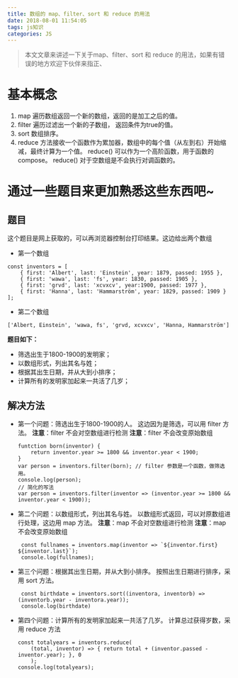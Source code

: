 ```yaml
---
title: 数组的 map、filter、sort 和 reduce 的用法
date: 2018-08-01 11:54:05
tags: js知识
categories: JS
---
```


> 本文文章来讲述一下关于map、filter、sort 和 reduce 的用法，如果有错误的地方欢迎下伙伴来指正、

<!-- more -->

# 基本概念

1. map 遍历数组返回一个新的数组，返回的是加工之后的值。
2. filter 遍历过滤出一个新的子数组， 返回条件为true的值。
3. sort 数组排序。
4. reduce 方法接收一个函数作为累加器，数组中的每个值（从左到右）开始缩减，最终计算为一个值。
    reduce() 可以作为一个高阶函数，用于函数的 compose。
    reduce() 对于空数组是不会执行对调函数的。

# 通过一些题目来更加熟悉这些东西吧~
## 题目
这个题目是网上获取的，可以再浏览器控制台打印结果。这边给出两个数组
* 第一个数组
```
const inventors = [
    { first: 'Albert', last: 'Einstein', year: 1879, passed: 1955 },
    { first: 'wawa', last: 'fs', year: 1830, passed: 1905 },
    { first: 'grvd', last: 'xcvxcv', year:1900, passed: 1977 },
    { first: 'Hanna', last: 'Hammarström', year: 1829, passed: 1909 }
];
```
* 第二个数组
```
['Albert, Einstein', 'wawa, fs', 'grvd, xcvxcv', 'Hanna, Hammarström']
```

**题目如下：**
* 筛选出生于1800-1900的发明家；
* 以数组形式，列出其名与姓；
* 根据其出生日期，并从大到小排序；
* 计算所有的发明家加起来一共活了几岁；

## 解决方法
* 第一个问题：筛选出生于1800-1900的人。
  这边因为是筛选，可以用 filter 方法。
  **注意**：filter 不会对空数组进行检测
  **注意**：filter 不会改变原始数组
  ```
  funtction born(inventor) {
      return inventor.year >= 1800 && inventor.year < 1900;
  }
  var person = inventors.filter(born); // filter 参数是一个函数，做筛选用。
  console.log(person);
  // 简化的写法
  var person = inventors.filter(inventor => (inventor.year >= 1800 && inventor.year < 1900));
  ```

* 第二个问题：以数组形式，列出其名与姓。
  以数组形式返回，可以对原数组进行处理，这边用 map 方法。
  **注意**：map 不会对空数组进行检测
  **注意**：map 不会改变原始数组
  ```
   const fullnames = inventors.map(inventor => `${inventor.first} ${inventor.last}`);
   console.log(fullnames);
  ```
* 第三个问题：根据其出生日期，并从大到小排序。
  按照出生日期进行排序，采用 sort 方法。
  ```
   const birthdate = inventors.sort((inventora, inventorb) => (inventorb.year - inventora.year));
   console.log(birthdate)
  ```
* 第四个问题：计算所有的发明家加起来一共活了几岁。
  计算总过获得岁数，采用 reduce 方法
  ```
  const totalyears = inventors.reduce(
      (total, inventor) => { return total + (inventor.passed - inventor.year); }, 0
      );
  console.log(totalyears);
  ```

